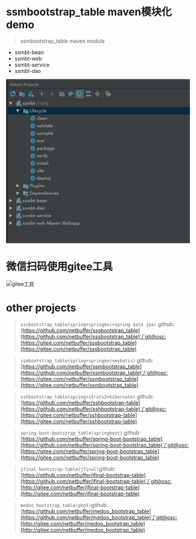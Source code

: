 # ssmbootstrap_table maven模块化demo
> ssmbootstrap_table maven module  
* ssmbt-bean
* ssmbt-web
* ssmbt-service
* ssmbt-dao

![ssm多模块](/ssmbt-web/src/main/webapp/image/ssm_module.png)

# 微信扫码使用gitee工具
![gitee工具](https://s1.ax1x.com/2018/08/10/P60MMF.jpg)

# other projects
> `sssbootstrap_table(spring+springmvc+spring data jpa)` github:[https://github.com/netbuffer/sssbootstrap_table](https://github.com/netbuffer/sssbootstrap_table)`/`git@osc:[https://gitee.com/netbuffer/sssbootstrap_table](https://gitee.com/netbuffer/sssbootstrap_table)  

> `ssmbootstrap_table(spring+springmvc+mybatis)` github:[https://github.com/netbuffer/ssmbootstrap_table](https://github.com/netbuffer/ssmbootstrap_table)`/`git@osc:[https://gitee.com/netbuffer/ssmbootstrap_table](https://gitee.com/netbuffer/ssmbootstrap_table)  

> `sshbootstrap_table(spring+struts2+hibernate)` github:[https://github.com/netbuffer/sshbootstrap-table](https://github.com/netbuffer/sshbootstrap-table)`/`git@osc:[https://gitee.com/netbuffer/sshbootstrap-table](https://gitee.com/netbuffer/sshbootstrap-table)

> `spring-boot-bootstrap_table(springboot)` github:[https://github.com/netbuffer/spring-boot-bootstrap_table](https://github.com/netbuffer/spring-boot-bootstrap_table)`/`git@osc:[https://gitee.com/netbuffer/spring-boot-bootstrap_table](https://gitee.com/netbuffer/spring-boot-bootstrap_table)   

> `jfinal-bootstrap-table(jfinal)`github:[https://github.com/netbuffer/jfinal-bootstrap-table](https://github.com/netbuffer/jfinal-bootstrap-table)`/`git@osc:[http://gitee.com/netbuffer/jfinal-bootstrap-table](http://gitee.com/netbuffer/jfinal-bootstrap-table)  

> `medoo_bootstrap_table(php5)`github:[https://github.com/netbuffer/medoo_bootstrap_table](https://github.com/netbuffer/medoo_bootstrap_table)`/`git@osc:[http://gitee.com/netbuffer/medoo_bootstrap_table](http://gitee.com/netbuffer/medoo_bootstrap_table)